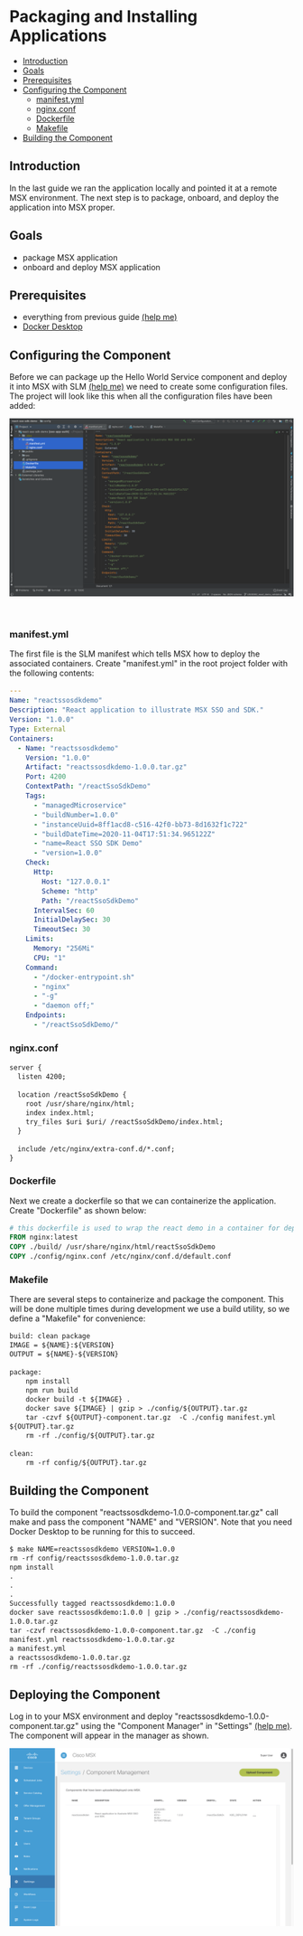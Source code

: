 # Packaging and Installing Applications
* [Introduction](#introduction)
* [Goals](#goals)
* [Prerequisites](#prerequisites)
* [Configuring the Component](#configuring-the-component)
  * [manifest.yml](#manifestyml)
  * [nginx.conf](#nginxconf)
  * [Dockerfile](#dockerfile) 
  * [Makefile](#makefile)
* [Building the Component](#building-the-component)


## Introduction
In the last guide we ran the application locally and pointed it at a remote MSX environment. The next step is to package, onboard, and deploy the application into MSX proper.


## Goals
* package MSX application
* onboard and deploy MSX application


## Prerequisites
* everything from previous guide [(help me)](../06-react-user-interface-example/03-writing-an-application-with-react.md)
* [Docker Desktop](https://www.docker.com/products/docker-desktop)


## Configuring the Component
Before we can package up the Hello World Service component and deploy it into MSX with SLM [(help me)](../03-msx-component-manager/01-what-is-component-manager-in-a-nutshell.md) we need to create some configuration files. The project will look like this when all the configuration files have been added:

![](images/configuring-component-1.png?raw=true)

<br>

### manifest.yml
The first file is the SLM manifest which tells MSX how to deploy the associated containers. Create "manifest.yml" in the root project folder with the following contents:
```yaml
---
Name: "reactssosdkdemo"
Description: "React application to illustrate MSX SSO and SDK."
Version: "1.0.0"
Type: External
Containers:
  - Name: "reactssosdkdemo"
    Version: "1.0.0"
    Artifact: "reactssosdkdemo-1.0.0.tar.gz"
    Port: 4200
    ContextPath: "/reactSsoSdkDemo"
    Tags:
      - "managedMicroservice"
      - "buildNumber=1.0.0"
      - "instanceUuid=8ff1acd8-c516-42f0-bb73-8d1632f1c722"
      - "buildDateTime=2020-11-04T17:51:34.965122Z"
      - "name=React SSO SDK Demo"
      - "version=1.0.0"
    Check:
      Http:
        Host: "127.0.0.1"
        Scheme: "http"
        Path: "/reactSsoSdkDemo"
      IntervalSec: 60
      InitialDelaySec: 30
      TimeoutSec: 30
    Limits:
      Memory: "256Mi"
      CPU: "1"
    Command:
      - "/docker-entrypoint.sh"
      - "nginx"
      - "-g"
      - "daemon off;"
    Endpoints:
      - "/reactSsoSdkDemo/"
```

### nginx.conf
```
server {
  listen 4200;

  location /reactSsoSdkDemo {
    root /usr/share/nginx/html;
    index index.html;
    try_files $uri $uri/ /reactSsoSdkDemo/index.html;
  }

  include /etc/nginx/extra-conf.d/*.conf;
}
```


### Dockerfile
Next we create a dockerfile so that we can containerize the application. Create "Dockerfile" as shown below:
```dockerfile
# this dockerfile is used to wrap the react demo in a container for deployment
FROM nginx:latest
COPY ./build/ /usr/share/nginx/html/reactSsoSdkDemo
COPY ./config/nginx.conf /etc/nginx/conf.d/default.conf
```


### Makefile
There are several steps to containerize and package the component. This will be done multiple times during development we use a build utility, so we define a "Makefile" for convenience:
```script
build: clean package
IMAGE = ${NAME}:${VERSION}
OUTPUT = ${NAME}-${VERSION}

package:
	npm install
	npm run build
	docker build -t ${IMAGE} .
	docker save ${IMAGE} | gzip > ./config/${OUTPUT}.tar.gz
	tar -czvf ${OUTPUT}-component.tar.gz  -C ./config manifest.yml ${OUTPUT}.tar.gz
	rm -rf ./config/${OUTPUT}.tar.gz

clean:
	rm -rf config/${OUTPUT}.tar.gz
```


## Building the Component
To build the component "reactssosdkdemo-1.0.0-component.tar.gz" call make and pass the component "NAME" and "VERSION". Note that you need Docker Desktop to be running for this to succeed.
```shell
$ make NAME=reactssosdkdemo VERSION=1.0.0 
rm -rf config/reactssosdkdemo-1.0.0.tar.gz
npm install
.
.
.
Successfully tagged reactssosdkdemo:1.0.0
docker save reactssosdkdemo:1.0.0 | gzip > ./config/reactssosdkdemo-1.0.0.tar.gz
tar -czvf reactssosdkdemo-1.0.0-component.tar.gz  -C ./config manifest.yml reactssosdkdemo-1.0.0.tar.gz
a manifest.yml
a reactssosdkdemo-1.0.0.tar.gz
rm -rf ./config/reactssosdkdemo-1.0.0.tar.gz
```


## Deploying the Component
Log in to your MSX environment and deploy "reactssosdkdemo-1.0.0-component.tar.gz" using the "Component Manager" in "Settings" [(help me)](../03-msx-component-manager/04-onboarding-and-deploying-components.md). The component will appear in the manager as shown.

![](images/deploying-component-1.png?raw=true)

<br>
